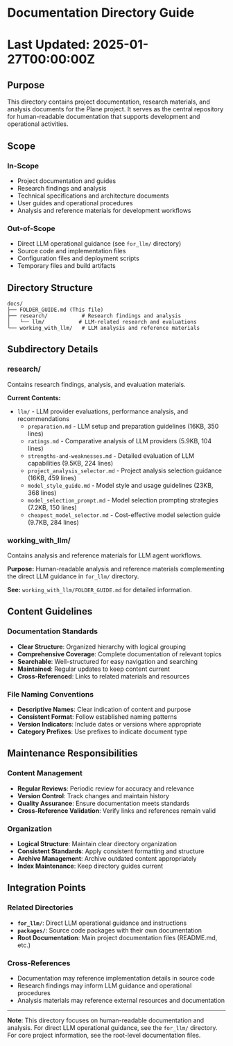# Documentation Directory Guide
# Last Updated: 2025-01-27T00:00:00Z

## Purpose

This directory contains project documentation, research materials, and analysis documents for the Plane project. It serves as the central repository for human-readable documentation that supports development and operational activities.

## Scope

### In-Scope
- Project documentation and guides
- Research findings and analysis
- Technical specifications and architecture documents
- User guides and operational procedures
- Analysis and reference materials for development workflows

### Out-of-Scope
- Direct LLM operational guidance (see `for_llm/` directory)
- Source code and implementation files
- Configuration files and deployment scripts
- Temporary files and build artifacts

## Directory Structure

```
docs/
├── FOLDER_GUIDE.md (This file)
├── research/           # Research findings and analysis
│   └── llm/           # LLM-related research and evaluations
└── working_with_llm/   # LLM analysis and reference materials
```

## Subdirectory Details

### research/
Contains research findings, analysis, and evaluation materials.

**Current Contents:**
- `llm/` - LLM provider evaluations, performance analysis, and recommendations
  - `preparation.md` - LLM setup and preparation guidelines (16KB, 350 lines)
  - `ratings.md` - Comparative analysis of LLM providers (5.9KB, 104 lines)
  - `strengths-and-weaknesses.md` - Detailed evaluation of LLM capabilities (9.5KB, 224 lines)
  - `project_analysis_selector.md` - Project analysis selection guidance (16KB, 459 lines)
  - `model_style_guide.md` - Model style and usage guidelines (23KB, 368 lines)
  - `model_selection_prompt.md` - Model selection prompting strategies (7.2KB, 150 lines)
  - `cheapest_model_selector.md` - Cost-effective model selection guide (9.7KB, 284 lines)

### working_with_llm/
Contains analysis and reference materials for LLM agent workflows.

**Purpose:** Human-readable analysis and reference materials complementing the direct LLM guidance in `for_llm/` directory.

**See:** `working_with_llm/FOLDER_GUIDE.md` for detailed information.

## Content Guidelines

### Documentation Standards
- **Clear Structure**: Organized hierarchy with logical grouping
- **Comprehensive Coverage**: Complete documentation of relevant topics
- **Searchable**: Well-structured for easy navigation and searching
- **Maintained**: Regular updates to keep content current
- **Cross-Referenced**: Links to related materials and resources

### File Naming Conventions
- **Descriptive Names**: Clear indication of content and purpose
- **Consistent Format**: Follow established naming patterns
- **Version Indicators**: Include dates or versions where appropriate
- **Category Prefixes**: Use prefixes to indicate document type

## Maintenance Responsibilities

### Content Management
- **Regular Reviews**: Periodic review for accuracy and relevance
- **Version Control**: Track changes and maintain history
- **Quality Assurance**: Ensure documentation meets standards
- **Cross-Reference Validation**: Verify links and references remain valid

### Organization
- **Logical Structure**: Maintain clear directory organization
- **Consistent Standards**: Apply consistent formatting and structure
- **Archive Management**: Archive outdated content appropriately
- **Index Maintenance**: Keep directory guides current

## Integration Points

### Related Directories
- **`for_llm/`**: Direct LLM operational guidance and instructions
- **`packages/`**: Source code packages with their own documentation
- **Root Documentation**: Main project documentation files (README.md, etc.)

### Cross-References
- Documentation may reference implementation details in source code
- Research findings may inform LLM guidance and operational procedures
- Analysis materials may reference external resources and documentation

---

**Note**: This directory focuses on human-readable documentation and analysis. For direct LLM operational guidance, see the `for_llm/` directory. For core project information, see the root-level documentation files. 